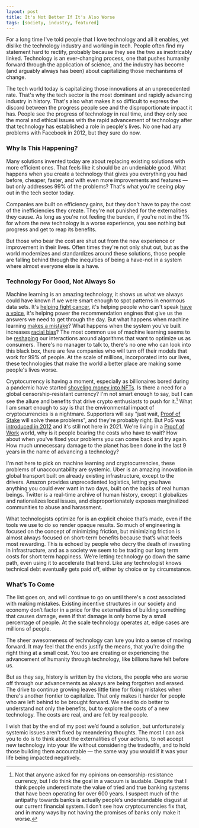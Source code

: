 ```yaml
---
layout: post
title: It's Not Better If It's Also Worse
tags: [society, industry, featured]
---
```


For a long time I've told people that I love technology and all it enables, yet dislike the technology industry and working in tech. People often find my statement hard to rectify, probably because they see the two as inextricably linked. Technology is an ever-changing process, one that pushes humanity forward through the application of science, and the industry has become (and arguably always has been) about capitalizing those mechanisms of change.

The tech world today is capitalizing those innovations at an unprecedented rate. That's why the tech sector is the most dominant and rapidly advancing industry in history. That's also what makes it so difficult to express the discord between the progress people see and the disproportionate impact it has. People see the progress of technology in real time, and they only see the moral and ethical issues with the rapid advancement of technology after that technology has established a role in people's lives. No one had any problems with Facebook in 2012, but they sure do now.

### Why Is This Happening?

Many solutions invented today are about replacing existing solutions with more efficient ones. That feels like it should be an undeniable good. What happens when you create a technology that gives you everything you had before, cheaper, faster, and with even more improvements and features — but only addresses 99% of the problems? That's what you're seeing play out in the tech sector today.

Companies are built on efficiency gains, but they don't have to pay the cost of the inefficiencies they create. They're not punished for the externalities they cause. As long as you're not feeling the burden, if you're not in the 1% for whom the new technology is a worse experience, you see nothing but progress and get to reap its benefits.

But those who bear the cost are shut out from the new experience or improvement in their lives. Often times they're not only shut out, but as the world modernizes and standardizes around these solutions, those people are falling behind through the inequities of being a have-not in a system where almost everyone else is a have.

### Technology For Good, Not Always So

Machine learning is an amazing technology, it shows us what we always could have known if we were smart enough to spot patterns in enormous data sets. It's [helping fight cancer](https://www.nature.com/articles/d41586-020-01128-8), it's helping people who can't speak [have a voice](https://www.amazon.science/latest-news/advances-in-text-to-speech-technologies-help-computers-find-their-voice), it's helping power the recommendation engines that give us the answers we need to get through the day. But what happens when machine learning [makes a mistake](https://www.technologyreview.com/2019/01/21/137783/algorithms-criminal-justice-ai/)? What happens when the system you've built increases [racial bias](https://www.nature.com/articles/d41586-019-03228-6)? The most common use of machine learning seems to be [reshaping](https://www.technologyreview.com/2020/05/11/1001563/covid-pandemic-broken-ai-machine-learning-amazon-retail-fraud-humans-in-the-loop/) our interactions around algorithms that want to optimize us as consumers. There's no manager to talk to, there's no one who can look into this black box, there are few companies who will turn off their models that work for 99% of people. At the scale of millions, incorporated into our lives, these technologies that make the world a better place are making some people's lives worse.

Cryptocurrency is having a moment, especially as billionaires bored during a pandemic have started [shoveling money into NFTs](https://www.nytimes.com/2021/03/11/arts/design/nft-auction-christies-beeple.html). Is there a need for a global censorship-resistant currency? I'm not smart enough to say, but I can see the allure and benefits that drive crypto enthusiasts to push for it.[^1] What I am smart enough to say is that the environmental impact of cryptocurrencies is a nightmare. Supporters will say "just wait, [Proof of Stake](https://www.coindesk.com/proof-of-stake) will solve these problems", and they're probably right. But PoS was [introduced in 2012](https://www.bitdegree.org/crypto/tutorials/proof-of-work-vs-proof-of-stake) and it's still not here in 2021. We're living in a [Proof of Work](https://www.eea.europa.eu/publications/blockchain-and-the-environment) world, why is it people bearing the costs who have to wait? How about when you've fixed your problems you can come back and try again. How much unnecessary damage to the planet has been done in the last 9 years in the name of advancing a technology?

I'm not here to pick on machine learning and cryptocurrencies, these problems of unaccountability are systemic. Uber is an amazing innovation in global transport built on already existing infrastructure, except to the drivers. Amazon provides unprecedented logistics, letting you have anything you could ever want in two days, built on the backs of real human beings. Twitter is a real-time archive of human history, except it globalizes and nationalizes local issues, and disproportionately exposes marginalized communities to abuse and harassment.

What technologists optimize for is an explicit choice that’s made, even if the tools we use to do so render opaque results. So much of engineering is focused on the concept of minimizing friction, but minimizing friction is almost always focused on short-term benefits because that’s what feels most rewarding. This is echoed by people who decry the death of investing in infrastructure, and as a society we seem to be trading our long term costs for short term happiness. We’re letting technology go down the same path, even using it to accelerate that trend. Like any technologist knows technical debt eventually gets paid off, either by choice or by circumstance.

### What’s To Come

The list goes on, and will continue to go on until there's a cost associated with making mistakes. Existing incentive structures in our society and economy don’t factor in a price for the externalities of building something that causes damage, even if that damage is only borne by a small percentage of people. At the scale technology operates at, edge cases are millions of people.

The sheer awesomeness of technology can lure you into a sense of moving forward. It may feel that the ends justify the means, that you're doing the right thing at a small cost. You too are creating or experiencing the advancement of humanity through technology, like billions have felt before us.

But as they say, history is written by the victors, the people who are worse off through our advancements as always are being forgotten and erased. The drive to continue growing leaves little time for fixing mistakes when there's another frontier to capitalize. That only makes it harder for people who are left behind to be brought forward. We need to do better to understand not only the benefits, but to explore the costs of a new technology. The costs are real, and are felt by real people.

I wish that by the end of my post we’d found a solution, but unfortunately systemic issues aren't fixed by meandering thoughts. The most I can ask you to do is to think about the externalities of your actions, to not accept new technology into your life without considering the tradeoffs, and to hold those building them accountable — the same way you would if it was your life being impacted negatively. 

[^1]: Not that anyone asked for my opinions on censorship-resistance currency, but I do think the goal in a vacuum is laudable. Despite that I think people underestimate the value of tried and true banking systems that have been operating for over 600 years. I suspect much of the antipathy towards banks is actually people’s understandable disgust at our current financial system. I don’t see how cryptocurrencies fix that, and in many ways by not having the promises of banks only make it worse.
